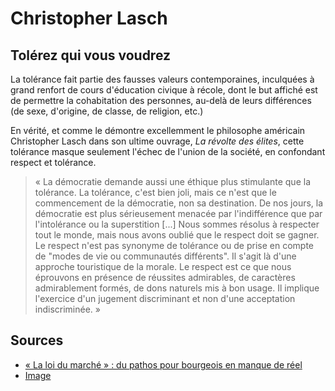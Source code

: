 Christopher Lasch
====

## Tolérez qui vous voudrez

La tolérance fait partie des fausses valeurs contemporaines, inculquées à grand renfort de cours d'éducation civique à récole, dont le but affiché est de permettre la cohabitation des personnes, au-delà de leurs différences (de sexe, d'origine, de classe, de religion, etc.)

En vérité, et comme le démontre excellemment le philosophe américain Christopher Lasch dans son ultime ouvrage, *La révolte des élites*, cette tolérance masque seulement l'échec de l'union de la société, en confondant respect et tolérance. 

> « La démocratie demande aussi une éthique plus stimulante que la tolérance. La tolérance, c'est bien joli, mais ce n'est que le commencement de la démocratie, non sa destination. De nos jours, la démocratie est plus sérieusement menacée par l'indifférence que par l'intolérance ou la superstition [...] Nous sommes résolus à respecter tout le monde, mais nous avons oublié que le respect doit se gagner. Le respect n'est pas synonyme de tolérance ou de prise en compte de "modes de vie ou communautés différents". Il s'agit là d'une approche touristique de la morale. Le respect est ce que nous éprouvons en présence de réussites admirables, de caractères admirablement formés, de dons naturels mis à bon usage. Il implique l'exercice d'un jugement discriminant et non d'une acceptation indiscriminée. »

## Sources

* [« La loi du marché » : du pathos pour bourgeois en manque de réel][article]
* [Image][image]

[image]: https://comptoirdotorg.files.wordpress.com/2015/06/lasch.jpg
[article]: https://comptoir.org/2015/06/17/la-loi-du-marche-du-pathos-pour-bourgeois-en-manque-de-reel/

